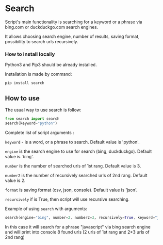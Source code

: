 # Search

Script's main functionality is searching for a keyword or a phrase via bing.com or duckduckgo.com search engines.

It allows choosing search engine, number of results, saving format, possibility to search urls recursively.

### How to install locally

Python3 and Pip3 should be already installed. 

Installation is made by command:
```bash
pip install search
```

## How to use

The usual way to use search is follow:

```python
from search import search
search(keyword="python")
```

Complete list of script arguments :

`keyword` - is a word, or a phrase to search. Default value is 'python'.

`engine` is the search engine to use for search (bing, duckduckgo). Default value is 'bing'. 

`number` is the number of searched urls of 1st rang. Default value is 3.

`number2` is the number of recursively searched urls of 2nd rang. Default value is 2.

`format` is saving format (csv, json, console). Default value is 'json'.  

`recursively` if is True, then script will use recursive searching.  

Example of using `search` with arguments:
```python
search(engine="bing", number=2, number2=3, recursively=True, keyword="javascript", format="console")
```
In this case it will search for a phrase "javascript" via bing search engine and will print into console
8 found urls (2 urls of 1st rang and 2*3 urls of 2nd rang)